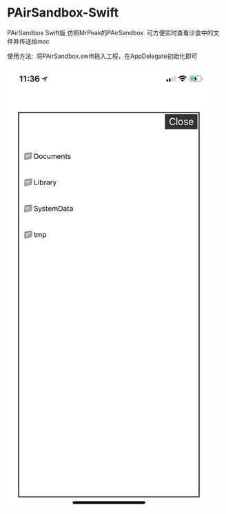 # PAirSandbox-Swift
PAirSandbox Swift版  仿照MrPeak的PAirSandbox  可方便实时查看沙盒中的文件并传送给mac

使用方法:
  将PAirSandbox.swift拖入工程，在AppDelegate初始化即可

![image](https://github.com/TeacherXue/PAirSandbox-Swift/raw/master/Screenshots/test.jpeg)

